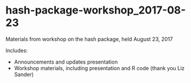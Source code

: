# hash-package-workshop_2017-08-23
Materials from workshop on the hash package, held August 23, 2017

Includes:
* Announcements and updates presentation
* Workshop materials, including presentation and R code (thank you Liz Sander)
